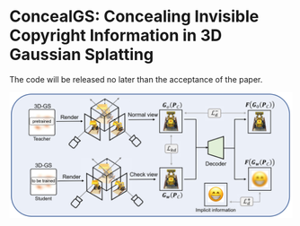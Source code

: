 # ConcealGS: Concealing Invisible Copyright Information in 3D Gaussian Splatting

<!-- ### [Project Page]() | [arXiv Paper]() -->

The code will be released no later than the acceptance of the paper.

![method](./assets/method.jpg "method")